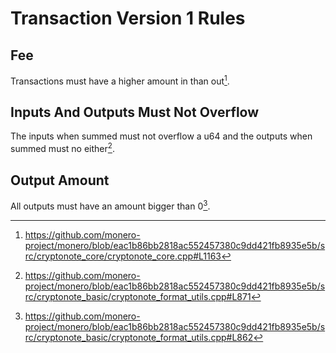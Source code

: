 # Transaction Version 1 Rules

## Fee

Transactions must have a higher amount in than out[^more-in-than-out].

## Inputs And Outputs Must Not Overflow

The inputs when summed must not overflow a u64 and the outputs when summed must no either[^amount-overflow].

## Output Amount

All outputs must have an amount bigger than 0[^zero-output].


[^more-in-than-out]: <https://github.com/monero-project/monero/blob/eac1b86bb2818ac552457380c9dd421fb8935e5b/src/cryptonote_core/cryptonote_core.cpp#L1163> 

[^amount-overflow]: <https://github.com/monero-project/monero/blob/eac1b86bb2818ac552457380c9dd421fb8935e5b/src/cryptonote_basic/cryptonote_format_utils.cpp#L871>

[^zero-output]: <https://github.com/monero-project/monero/blob/eac1b86bb2818ac552457380c9dd421fb8935e5b/src/cryptonote_basic/cryptonote_format_utils.cpp#L862>
